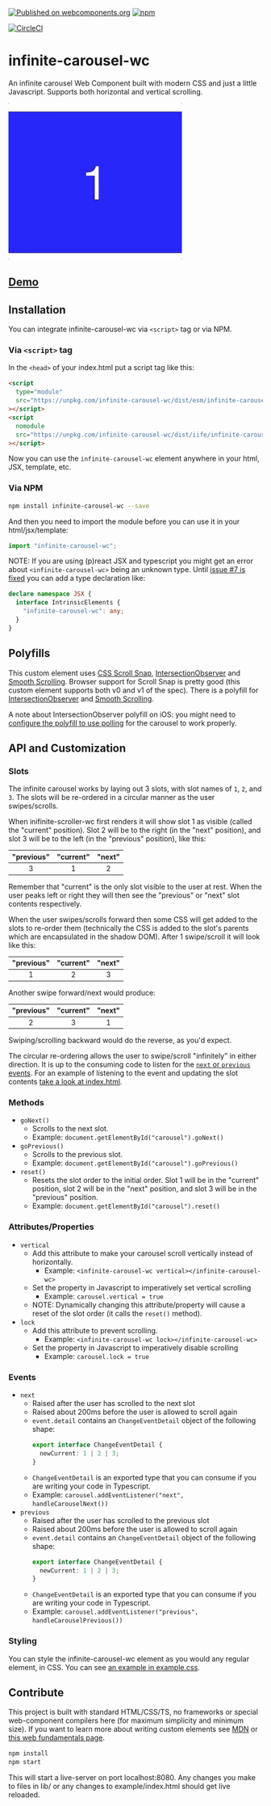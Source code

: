 [![Published on webcomponents.org](https://img.shields.io/badge/webcomponents.org-published-blue.svg?style=flat-square)](https://www.webcomponents.org/element/infinite-carousel-wc) [![npm](https://img.shields.io/npm/v/infinite-carousel-wc.svg)](https://npmjs.org/package/infinite-carousel-wc)

[![CircleCI](https://circleci.com/gh/wes566/infinite-carousel-wc.svg?style=svg)](https://circleci.com/gh/wes566/infinite-carousel-wc)

# infinite-carousel-wc

An infinite carousel Web Component built with modern CSS and just a little Javascript. Supports both horizontal and vertical scrolling.

![infinite-carousel-wc demo](demo.gif)

## [Demo](https://infinite-carousel-wc.netlify.com/)

## Installation

You can integrate infinite-carousel-wc via `<script>` tag or via NPM.

### Via `<script>` tag

In the `<head>` of your index.html put a script tag like this:

```html
<script
  type="module"
  src="https://unpkg.com/infinite-carousel-wc/dist/esm/infinite-carousel-wc.min.js"
></script>
<script
  nomodule
  src="https://unpkg.com/infinite-carousel-wc/dist/iife/infinite-carousel-wc.min.js"
></script>
```

Now you can use the `infinite-carousel-wc` element anywhere in your html, JSX, template, etc.

### Via NPM

```bash
npm install infinite-carousel-wc --save
```

And then you need to import the module before you can use it in your html/jsx/template:

```js
import "infinite-carousel-wc";
```

NOTE: If you are using (p)react JSX and typescript you might get an error about `<infinite-carousel-wc>` being an unknown type. Until [issue #7 is fixed](https://github.com/wes566/infinite-carousel-wc/issues/7) you can add a type declaration like:

```ts
declare namespace JSX {
  interface IntrinsicElements {
    "infinite-carousel-wc": any;
  }
}
```

## Polyfills

This custom element uses [CSS Scroll Snap](https://caniuse.com/#feat=css-snappoints), [IntersectionObserver](https://caniuse.com/#feat=intersectionobserver) and [Smooth Scrolling](https://caniuse.com/#feat=css-scroll-behavior). Browser support for Scroll Snap is pretty good (this custom element supports both v0 and v1 of the spec). There is a polyfill for [IntersectionObserver](https://github.com/w3c/IntersectionObserver/tree/master/polyfill) and [Smooth Scrolling](https://github.com/iamdustan/smoothscroll).

A note about IntersectionObserver polyfill on iOS: you might need to [configure the polyfill to use polling](https://github.com/w3c/IntersectionObserver/tree/master/polyfill#configuring-the-polyfill) for the carousel to work properly.

## API and Customization

### Slots

The infinite carousel works by laying out 3 slots, with slot names of `1`, `2`, and `3`. The slots will be re-ordered in a circular manner as the user swipes/scrolls.

When inifinite-scroller-wc first renders it will show slot 1 as visible (called the "current" position). Slot 2 will be to the right (in the "next" position), and slot 3 will be to the left (in the "previous" position), like this:

| "previous" | "current" | "next" |
| :--------: | :-------: | :----: |
|     3      |     1     |   2    |

Remember that "current" is the only slot visible to the user at rest. When the user peaks left or right they will then see the "previous" or "next" slot contents respectively.

When the user swipes/scrolls forward then some CSS will get added to the slots to re-order them (technically the CSS is added to the slot's parents which are encapsulated in the shadow DOM). After 1 swipe/scroll it will look like this:

| "previous" | "current" | "next" |
| :--------: | :-------: | :----: |
|     1      |     2     |   3    |

Another swipe forward/next would produce:

| "previous" | "current" | "next" |
| :--------: | :-------: | :----: |
|     2      |     3     |   1    |

Swiping/scrolling backward would do the reverse, as you'd expect.

The circular re-ordering allows the user to swipe/scroll "infinitely" in either direction. It is up to the consuming code to listen for the [`next` or `previous` events](#events). For an example of listening to the event and updating the slot contents [take a look at index.html](./example/index.html#L163).

### Methods

- `goNext()`
  - Scrolls to the next slot.
  - Example: `document.getElementById("carousel").goNext()`
- `goPrevious()`
  - Scrolls to the previous slot.
  - Example: `document.getElementById("carousel").goPrevious()`
- `reset()`
  - Resets the slot order to the initial order. Slot 1 will be in the "current" position, slot 2 will be in the "next" position, and slot 3 will be in the "previous" position.
  - Example: `document.getElementById("carousel").reset()`

### Attributes/Properties

- `vertical`
  - Add this attribute to make your carousel scroll vertically instead of horizontally.
    - Example: `<infinite-carousel-wc vertical></infinite-carousel-wc>`
  - Set the property in Javascript to imperatively set vertical scrolling
    - Example: `carousel.vertical = true`
  - NOTE: Dynamically changing this attribute/property will cause a reset of the slot order (it calls the `reset()` method).
- `lock`
  - Add this attribute to prevent scrolling.
    - Example: `<infinite-carousel-wc lock></infinite-carousel-wc>`
  - Set the property in Javascript to imperatively disable scrolling
    - Example: `carousel.lock = true`

### Events

- `next`
  - Raised after the user has scrolled to the next slot
  - Raised about 200ms before the user is allowed to scroll again
  - `event.detail` contains an `ChangeEventDetail` object of the following shape:
    ```ts
    export interface ChangeEventDetail {
      newCurrent: 1 | 2 | 3;
    }
    ```
  - `ChangeEventDetail` is an exported type that you can consume if you are writing your code in Typescript.
  - Example: `carousel.addEventListener("next", handleCarouselNext())`
- `previous`
  - Raised after the user has scrolled to the previous slot
  - Raised about 200ms before the user is allowed to scroll again
  - `event.detail` contains an `ChangeEventDetail` object of the following shape:
    ```ts
    export interface ChangeEventDetail {
      newCurrent: 1 | 2 | 3;
    }
    ```
  - `ChangeEventDetail` is an exported type that you can consume if you are writing your code in Typescript.
  - Example: `carousel.addEventListener("previous", handleCarouselPrevious())`

### Styling

You can style the infinite-carousel-wc element as you would any regular element, in CSS. You can see [an example in example.css](./example/example.css#L32).

## Contribute

This project is built with standard HTML/CSS/TS, no frameworks or special web-component compilers here (for maximum simplicity and minimum size). If you want to learn more about writing custom elements see [MDN](https://developer.mozilla.org/en-US/docs/Web/Web_Components/Using_custom_elements) or [this web fundamentals page](https://developers.google.com/web/fundamentals/web-components/).

```bash
npm install
npm start
```

This will start a live-server on port localhost:8080. Any changes you make to files in lib/ or any changes to example/index.html should get live reloaded.
